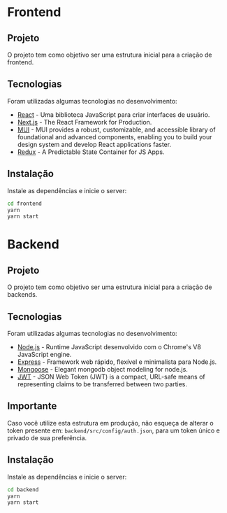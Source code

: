 # Frontend

## Projeto

O projeto tem como objetivo ser uma estrutura inicial para a criação de frontend.

## Tecnologias

Foram utilizadas algumas tecnologias no desenvolvimento:

- [React](https://pt-br.reactjs.org/) - Uma biblioteca JavaScript para criar interfaces de usuário.
- [Next.js](https://nextjs.org/) - The React Framework for Production.
- [MUI](https://mui.com/pt/) - MUI provides a robust, customizable, and accessible library of foundational and advanced components, enabling you to build your design system and develop React applications faster.
- [Redux](https://redux.js.org/) - A Predictable State Container for JS Apps.

## Instalação

Instale as dependências e inicie o server:

```sh
cd frontend
yarn
yarn start
```

# Backend

## Projeto

O projeto tem como objetivo ser uma estrutura inicial para a criação de backends.

## Tecnologias

Foram utilizadas algumas tecnologias no desenvolvimento:

- [Node.js](https://nodejs.org/en/) - Runtime JavaScript desenvolvido com o Chrome's V8 JavaScript engine.
- [Express](https://expressjs.com/pt-br/) - Framework web rápido, flexível e minimalista para Node.js.
- [Mongoose](https://mongoosejs.com/) - Elegant mongodb object modeling for node.js.
- [JWT](https://www.npmjs.com/package/jsonwebtoken) - JSON Web Token (JWT) is a compact, URL-safe means of representing claims to be transferred between two parties.

## Importante

Caso você utilize esta estrutura em produção, não esqueça de alterar o token presente em: `backend/src/config/auth.json`, para um token único e privado de sua preferência.

## Instalação

Instale as dependências e inicie o server:

```sh
cd backend
yarn
yarn start
```
